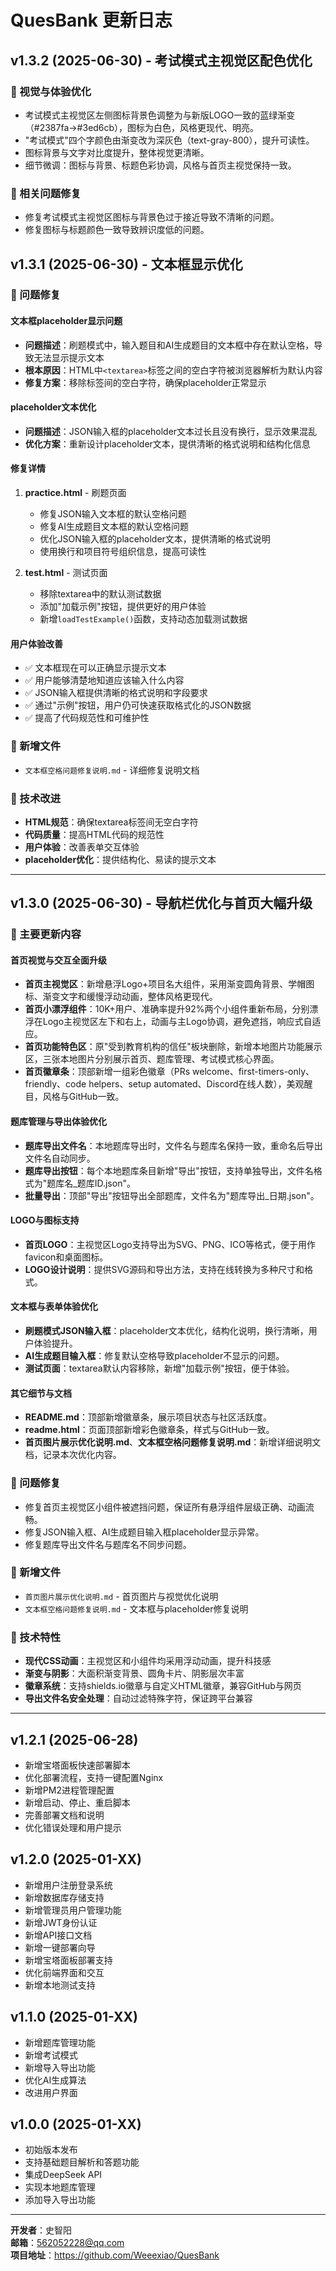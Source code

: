 # QuesBank 更新日志
## v1.3.2 (2025-06-30) - 考试模式主视觉区配色优化

### 🎨 视觉与体验优化
- 考试模式主视觉区左侧图标背景色调整为与新版LOGO一致的蓝绿渐变（#2387fa→#3ed6cb），图标为白色，风格更现代、明亮。
- "考试模式"四个字颜色由渐变改为深灰色（text-gray-800），提升可读性。
- 图标背景与文字对比度提升，整体视觉更清晰。
- 细节微调：图标与背景、标题色彩协调，风格与首页主视觉保持一致。

### 🐛 相关问题修复
- 修复考试模式主视觉区图标与背景色过于接近导致不清晰的问题。
- 修复图标与标题颜色一致导致辨识度低的问题。

## v1.3.1 (2025-06-30) - 文本框显示优化

### 🐛 问题修复

#### 文本框placeholder显示问题
- **问题描述**：刷题模式中，输入题目和AI生成题目的文本框中存在默认空格，导致无法显示提示文本
- **根本原因**：HTML中`<textarea>`标签之间的空白字符被浏览器解析为默认内容
- **修复方案**：移除标签间的空白字符，确保placeholder正常显示

#### placeholder文本优化
- **问题描述**：JSON输入框的placeholder文本过长且没有换行，显示效果混乱
- **优化方案**：重新设计placeholder文本，提供清晰的格式说明和结构化信息

#### 修复详情
1. **practice.html** - 刷题页面
   - 修复JSON输入文本框的默认空格问题
   - 修复AI生成题目文本框的默认空格问题
   - 优化JSON输入框的placeholder文本，提供清晰的格式说明
   - 使用换行和项目符号组织信息，提高可读性

2. **test.html** - 测试页面
   - 移除textarea中的默认测试数据
   - 添加"加载示例"按钮，提供更好的用户体验
   - 新增`loadTestExample()`函数，支持动态加载测试数据

#### 用户体验改善
- ✅ 文本框现在可以正确显示提示文本
- ✅ 用户能够清楚地知道应该输入什么内容
- ✅ JSON输入框提供清晰的格式说明和字段要求
- ✅ 通过"示例"按钮，用户仍可快速获取格式化的JSON数据
- ✅ 提高了代码规范性和可维护性

### 📁 新增文件
- `文本框空格问题修复说明.md` - 详细修复说明文档

### 🔧 技术改进
- **HTML规范**：确保textarea标签间无空白字符
- **代码质量**：提高HTML代码的规范性
- **用户体验**：改善表单交互体验
- **placeholder优化**：提供结构化、易读的提示文本

---

## v1.3.0 (2025-06-30) - 导航栏优化与首页大幅升级

### 🎨 主要更新内容

#### 首页视觉与交互全面升级
- **首页主视觉区**：新增悬浮Logo+项目名大组件，采用渐变圆角背景、学帽图标、渐变文字和缓慢浮动动画，整体风格更现代。
- **首页小漂浮组件**：10K+用户、准确率提升92%两个小组件重新布局，分别漂浮在Logo主视觉区左下和右上，动画与主Logo协调，避免遮挡，响应式自适应。
- **首页功能特色区**：原"受到教育机构的信任"板块删除，新增本地图片功能展示区，三张本地图片分别展示首页、题库管理、考试模式核心界面。
- **首页徽章条**：顶部新增一组彩色徽章（PRs welcome、first-timers-only、friendly、code helpers、setup automated、Discord在线人数），美观醒目，风格与GitHub一致。

#### 题库管理与导出体验优化
- **题库导出文件名**：本地题库导出时，文件名与题库名保持一致，重命名后导出文件名自动同步。
- **题库导出按钮**：每个本地题库条目新增"导出"按钮，支持单独导出，文件名格式为"题库名_题库ID.json"。
- **批量导出**：顶部"导出"按钮导出全部题库，文件名为"题库导出_日期.json"。

#### LOGO与图标支持
- **首页LOGO**：主视觉区Logo支持导出为SVG、PNG、ICO等格式，便于用作favicon和桌面图标。
- **LOGO设计说明**：提供SVG源码和导出方法，支持在线转换为多种尺寸和格式。

#### 文本框与表单体验优化
- **刷题模式JSON输入框**：placeholder文本优化，结构化说明，换行清晰，用户体验提升。
- **AI生成题目输入框**：修复默认空格导致placeholder不显示的问题。
- **测试页面**：textarea默认内容移除，新增"加载示例"按钮，便于体验。

#### 其它细节与文档
- **README.md**：顶部新增徽章条，展示项目状态与社区活跃度。
- **readme.html**：页面顶部新增彩色徽章条，样式与GitHub一致。
- **首页图片展示优化说明.md**、**文本框空格问题修复说明.md**：新增详细说明文档，记录本次优化内容。

### 🐛 问题修复
- 修复首页主视觉区小组件被遮挡问题，保证所有悬浮组件层级正确、动画流畅。
- 修复JSON输入框、AI生成题目输入框placeholder显示异常。
- 修复题库导出文件名与题库名不同步问题。

### 📁 新增文件
- `首页图片展示优化说明.md` - 首页图片与视觉优化说明
- `文本框空格问题修复说明.md` - 文本框与placeholder修复说明

### 🔧 技术特性
- **现代CSS动画**：主视觉区和小组件均采用浮动动画，提升科技感
- **渐变与阴影**：大面积渐变背景、圆角卡片、阴影层次丰富
- **徽章系统**：支持shields.io徽章与自定义HTML徽章，兼容GitHub与网页
- **导出文件名安全处理**：自动过滤特殊字符，保证跨平台兼容

---

## v1.2.1 (2025-06-28)
- 新增宝塔面板快速部署脚本
- 优化部署流程，支持一键配置Nginx
- 新增PM2进程管理配置
- 新增启动、停止、重启脚本
- 完善部署文档和说明
- 优化错误处理和用户提示

## v1.2.0 (2025-01-XX)
- 新增用户注册登录系统
- 新增数据库存储支持
- 新增管理员用户管理功能
- 新增JWT身份认证
- 新增API接口文档
- 新增一键部署向导
- 新增宝塔面板部署支持
- 优化前端界面和交互
- 新增本地测试支持

## v1.1.0 (2025-01-XX)
- 新增题库管理功能
- 新增考试模式
- 新增导入导出功能
- 优化AI生成算法
- 改进用户界面

## v1.0.0 (2025-01-XX)
- 初始版本发布
- 支持基础题目解析和答题功能
- 集成DeepSeek API
- 实现本地题库管理
- 添加导入导出功能

---

**开发者**：史智阳  
**邮箱**：562052228@qq.com  
**项目地址**：https://github.com/Weeexiao/QuesBank 